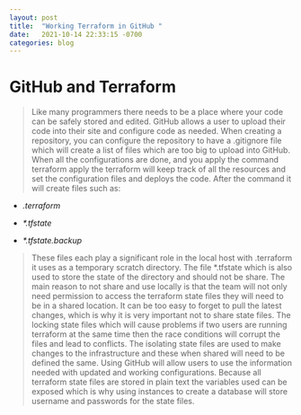 ```yaml
---
layout: post
title:  "Working Terraform in GitHub "
date:   2021-10-14 22:33:15 -0700
categories: blog
---
```

# GitHub and Terraform 

> Like many programmers there needs to be a place where your code can be safely stored and edited. GitHub allows a user to upload their code into their site and configure code as needed. When creating a repository, you can configure the repository to have a .gitignore file which will create a list of files which are too big to upload into GitHub. When all the configurations are done, and you apply the command terraform apply the terraform will keep track of all the resources and set the configuration files and deploys the code. After the command it will create files such as:  
- _.terraform_ 

- _*.tfstate_ 

- _*.tfstate.backup_
> These files each play a significant role in the local host with .terraform it uses as a temporary scratch directory. The file *.tfstate which is also used to store the state of the directory and should not be share. The main reason to not share and use locally is that the team will not only need permission to access the terraform state files they will need to be in a shared location. It can be too easy to forget to pull the latest changes, which is why it is very important not to share state files. The locking state files which will cause problems if two users are running terraform at the same time then the race conditions will corrupt the files and lead to conflicts. The isolating state files are used to make changes to the infrastructure and these when shared will need to be defined the same. Using GitHub will allow users to use the information needed with updated and working configurations. Because all terraform state files are stored in plain text the variables used can be exposed which is why using instances to create a database will store username and passwords for the state files. 